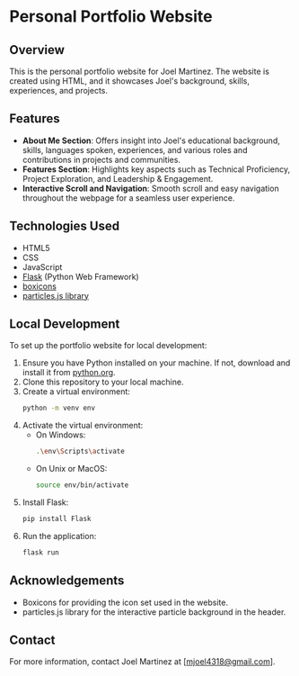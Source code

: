 # Personal Portfolio Website

## Overview

This is the personal portfolio website for Joel Martinez. The website is created using HTML, and it showcases Joel's background, skills, experiences, and projects. 

## Features

- **About Me Section**: Offers insight into Joel's educational background, skills, languages spoken, experiences, and various roles and contributions in projects and communities.
- **Features Section**: Highlights key aspects such as Technical Proficiency, Project Exploration, and Leadership & Engagement.
- **Interactive Scroll and Navigation**: Smooth scroll and easy navigation throughout the webpage for a seamless user experience.
  
## Technologies Used

- HTML5
- CSS
- JavaScript
- [Flask](https://flask.palletsprojects.com/) (Python Web Framework)
- [boxicons](https://boxicons.com/)
- [particles.js library](https://cdnjs.cloudflare.com/ajax/libs/particles.js/2.0.0/particles.min.js)

## Local Development

To set up the portfolio website for local development:

1. Ensure you have Python installed on your machine. If not, download and install it from [python.org](https://www.python.org/).
2. Clone this repository to your local machine.
3. Create a virtual environment: 
    ```bash
    python -m venv env
    ```
4. Activate the virtual environment:
   - On Windows:
     ```bash
     .\env\Scripts\activate
     ```
   - On Unix or MacOS:
     ```bash
     source env/bin/activate
     ```
5. Install Flask:
    ```bash
    pip install Flask
    ```
6. Run the application:
    ```bash
    flask run
    ```

## Acknowledgements

- Boxicons for providing the icon set used in the website.
- particles.js library for the interactive particle background in the header.

## Contact

For more information, contact Joel Martinez at [mjoel4318@gmail.com].
